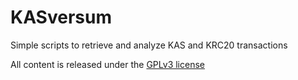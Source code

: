 # KASversum
Simple scripts to retrieve and analyze KAS and KRC20 transactions

All content is released under the [GPLv3 license](https://www.gnu.org/licenses/gpl-3.0.en.html)
